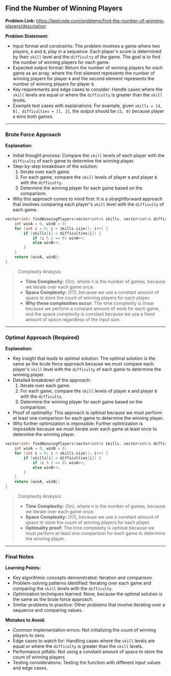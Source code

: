 ## Find the Number of Winning Players
**Problem Link:** https://leetcode.com/problems/find-the-number-of-winning-players/description

**Problem Statement:**
- Input format and constraints: The problem involves a game where two players, `A` and `B`, play in a sequence. Each player's score is determined by their `skill` level and the `difficulty` of the game. The goal is to find the number of winning players for each game.
- Expected output format: Return the number of winning players for each game as an array, where the first element represents the number of winning players for player `A` and the second element represents the number of winning players for player `B`.
- Key requirements and edge cases to consider: Handle cases where the `skill` levels are equal or where the `difficulty` is greater than the `skill` levels.
- Example test cases with explanations: For example, given `skills = [4, 8], difficulties = [1, 2]`, the output should be `[2, 0]` because player `A` wins both games.

---

### Brute Force Approach

**Explanation:**
- Initial thought process: Compare the `skill` levels of each player with the `difficulty` of each game to determine the winning player.
- Step-by-step breakdown of the solution:
  1. Iterate over each game.
  2. For each game, compare the `skill` levels of player `A` and player `B` with the `difficulty`.
  3. Determine the winning player for each game based on the comparison.
- Why this approach comes to mind first: It is a straightforward approach that involves comparing each player's `skill` level with the `difficulty` of each game.

```cpp
vector<int> findWinningPlayers(vector<int>& skills, vector<int>& difficulties) {
    int winA = 0, winB = 0;
    for (int i = 0; i < skills.size(); i++) {
        if (skills[i] > difficulties[i]) {
            if (i % 2 == 0) winA++;
            else winB++;
        }
    }
    return {winA, winB};
}
```

> Complexity Analysis:
> - **Time Complexity:** $O(n)$, where $n$ is the number of games, because we iterate over each game once.
> - **Space Complexity:** $O(1)$, because we use a constant amount of space to store the count of winning players for each player.
> - **Why these complexities occur:** The time complexity is linear because we perform a constant amount of work for each game, and the space complexity is constant because we use a fixed amount of space regardless of the input size.

---

### Optimal Approach (Required)

**Explanation:**
- Key insight that leads to optimal solution: The optimal solution is the same as the brute force approach because we must compare each player's `skill` level with the `difficulty` of each game to determine the winning player.
- Detailed breakdown of the approach:
  1. Iterate over each game.
  2. For each game, compare the `skill` levels of player `A` and player `B` with the `difficulty`.
  3. Determine the winning player for each game based on the comparison.
- Proof of optimality: This approach is optimal because we must perform at least one comparison for each game to determine the winning player.
- Why further optimization is impossible: Further optimization is impossible because we must iterate over each game at least once to determine the winning player.

```cpp
vector<int> findWinningPlayers(vector<int>& skills, vector<int>& difficulties) {
    int winA = 0, winB = 0;
    for (int i = 0; i < skills.size(); i++) {
        if (skills[i] > difficulties[i]) {
            if (i % 2 == 0) winA++;
            else winB++;
        }
    }
    return {winA, winB};
}
```

> Complexity Analysis:
> - **Time Complexity:** $O(n)$, where $n$ is the number of games, because we iterate over each game once.
> - **Space Complexity:** $O(1)$, because we use a constant amount of space to store the count of winning players for each player.
> - **Optimality proof:** The time complexity is optimal because we must perform at least one comparison for each game to determine the winning player.

---

### Final Notes

**Learning Points:**
- Key algorithmic concepts demonstrated: Iteration and comparison.
- Problem-solving patterns identified: Iterating over each game and comparing the `skill` levels with the `difficulty`.
- Optimization techniques learned: None, because the optimal solution is the same as the brute force approach.
- Similar problems to practice: Other problems that involve iterating over a sequence and comparing values.

**Mistakes to Avoid:**
- Common implementation errors: Not initializing the count of winning players to zero.
- Edge cases to watch for: Handling cases where the `skill` levels are equal or where the `difficulty` is greater than the `skill` levels.
- Performance pitfalls: Not using a constant amount of space to store the count of winning players.
- Testing considerations: Testing the function with different input values and edge cases.